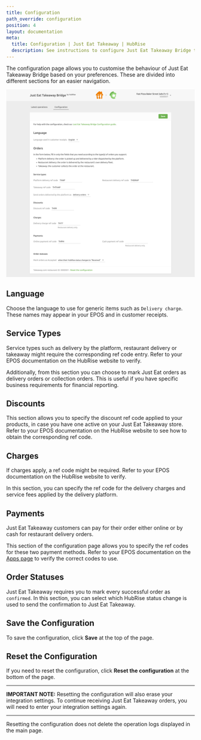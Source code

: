 ```yaml
---
title: Configuration
path_override: configuration
position: 4
layout: documentation
meta:
  title: Configuration | Just Eat Takeaway | HubRise
  description: See instructions to configure Just Eat Takeaway Bridge to work seamlessly with Just Eat Takeaway platforms and your EPOS or other apps connected to HubRise. Configuration is simple.
---
```


The configuration page allows you to customise the behaviour of Just Eat Takeaway Bridge based on your preferences.
These are divided into different sections for an easier navigation.

![Just Eat Takeaway Bridge configuration page](./images/002-jet-configuration-page.png)

## Language

Choose the language to use for generic items such as `Delivery charge`. These names may appear in your EPOS and in customer receipts.

## Service Types

Service types such as delivery by the platform, restaurant delivery or takeaway might require the corresponding ref code entry. Refer to your EPOS documentation on the HubRise website to verify.

Additionally, from this section you can choose to mark Just Eat orders as delivery orders or collection orders.
This is useful if you have specific business requirements for financial reporting.

## Discounts

This section allows you to specify the discount ref code applied to your products, in case you have one active on your Just Eat Takeaway store. Refer to your EPOS documentation on the HubRise website to see how to obtain the corresponding ref code.

## Charges

If charges apply, a ref code might be required. Refer to your EPOS documentation on the HubRise website to verify.

In this section, you can specify the ref code for the delivery charges and service fees applied by the delivery platform.

## Payments

Just Eat Takeaway customers can pay for their order either online or by cash for restaurant delivery orders.

This section of the configuration page allows you to specify the ref codes for these two payment methods. Refer to your EPOS documentation on the [Apps page](/apps) to verify the correct codes to use.

## Order Statuses

Just Eat Takeaway requires you to mark every successful order as `confirmed`. In this section, you can select which HubRise status change is used to send the confirmation to Just Eat Takeaway.

## Save the Configuration

To save the configuration, click **Save** at the top of the page.

## Reset the Configuration

If you need to reset the configuration, click **Reset the configuration** at the bottom of the page.

---

**IMPORTANT NOTE:** Resetting the configuration will also erase your integration settings. To continue receiving Just Eat Takeaway orders, you will need to enter your integration settings again.

---

Resetting the configuration does not delete the operation logs displayed in the main page.

